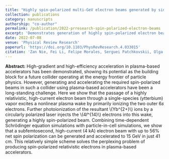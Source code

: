 ```yaml
---
title: "Highly spin-polarized multi-GeV electron beams generated by single-species plasma photocathodes"
collection: publications
category: manuscripts
authorship: "co-author"
permalink: /publication/2022-prresearch-spin-polarized-electron-beams
excerpt: 'Demonstrates generation of highly spin-polarized electron beams using single-species ytterbium plasma photocathodes, achieving 56% net spin polarization and 15 GeV acceleration in 41 cm through combined time-dependent Schrödinger equation and particle-in-cell simulations.'
date: 2022-07-08
venue: 'Physical Review Research'
paperurl: 'https://doi.org/10.1103/PhysRevResearch.4.033015'
citation: 'Zan Nie, Fei Li, Felipe Morales, Serguei Patchkovskii, Olga Smirnova, Weiming An, Chaojie Zhang, Yipeng Wu, Noa Nambu, Daniel Matteo, Kenneth A. Marsh, Frank Tsung, Warren B. Mori, Chan Joshi, "Highly spin-polarized multi-GeV electron beams generated by single-species plasma photocathodes," <i>Phys. Rev. Research</i> 4, 033015 (2022).'
---
```


**Abstract:**
High-gradient and high-efficiency acceleration in plasma-based accelerators has been demonstrated, showing its potential as the building block for a future collider operating at the energy frontier of particle physics. However, generating and accelerating the required spin-polarized beams in such a collider using plasma-based accelerators have been a long-standing challenge. Here we show that the passage of a highly relativistic, high-current electron beam through a single-species (ytterbium) vapor excites a nonlinear plasma wake by primarily ionizing the two outer 6⁢𝑠 electrons. Further photoionization of the resultant \\(Yb^{2+}\\) ions by a circularly polarized laser injects the \\(4⁢𝑓^{14}\\) electrons into this wake, generating a highly spin-polarized beam. Combining time-dependent Schrödinger equation simulations with particle-in-cell simulations, we show that a subfemtosecond, high-current (4 kA) electron beam with up to 56% net spin polarization can be generated and accelerated to 15 GeV in just 41 cm. This relatively simple scheme solves the perplexing problem of producing spin-polarized relativistic electrons in plasma-based accelerators.
